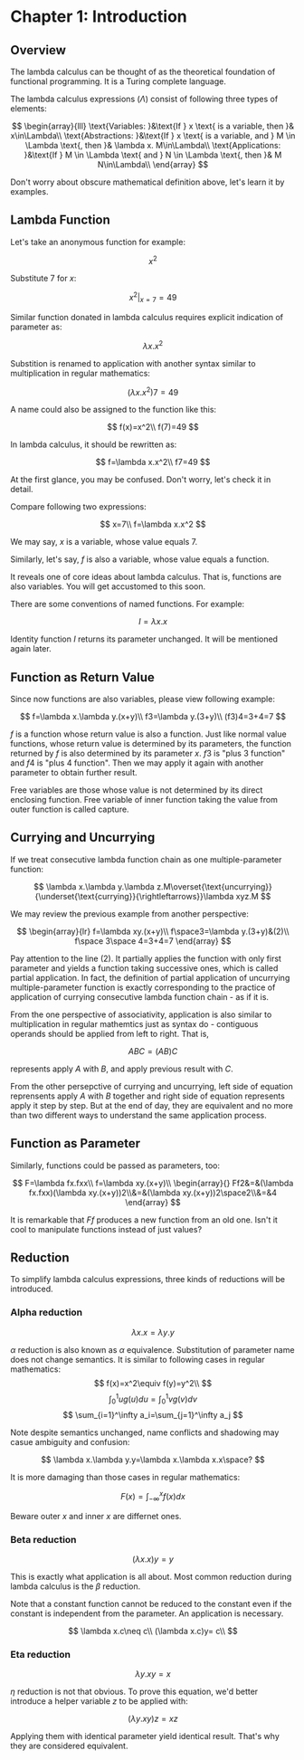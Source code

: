 # Chapter 1: Introduction


## Overview

The lambda calculus can be thought of as the theoretical foundation of functional programming. It is a Turing complete language.

The lambda calculus expressions ($\Lambda$) consist of following three types of elements:

$$
\begin{array}{lll}
\text{Variables: }&\text{If } x \text{ is a variable, then }& x\in\Lambda\\
\text{Abstractions: }&\text{If }  x \text{ is a variable, and } M \in \Lambda \text{, then }& \lambda x. M\in\Lambda\\
\text{Applications: }&\text{If } M \in \Lambda \text{ and } N \in \Lambda \text{, then }& M N\in\Lambda\\
\end{array}
$$

Don't worry about obscure mathematical definition above, let's learn it by examples.


## Lambda Function

Let's take an anonymous function for example:

$$
x^2
$$

Substitute $7$ for $x$:

$$
x^2|_{x=7}=49
$$

Similar function donated in lambda calculus requires explicit indication of parameter as:

$$
\lambda x.x^2
$$

Substition is renamed to application with another syntax similar to multiplication in regular mathematics:

$$
(\lambda x.x^2)7=49
$$

A name could also be assigned to the function like this:

$$
f(x)=x^2\\
f(7)=49
$$


In lambda calculus, it should be rewritten as:

$$
f=\lambda x.x^2\\
f7=49
$$

At the first glance, you may be confused. Don't worry, let's check it in detail.

Compare following two expressions:

$$
x=7\\
f=\lambda x.x^2
$$

We may say, $x$ is a variable, whose value equals $7$.

Similarly, let's say, $f$ is also a variable, whose value equals a function. 

It reveals one of core ideas about lambda calculus. That is, functions are also variables. You will get accustomed to this soon.

There are some conventions of named functions. For example:

$$
I=\lambda x.x
$$

Identity function $I$ returns its parameter unchanged. It will be mentioned again later.

## Function as Return Value

Since now functions are also variables, please view following example:

$$
f=\lambda x.\lambda y.(x+y)\\
f3=\lambda y.(3+y)\\
(f3)4=3+4=7
$$

$f$ is a function whose return value is also a function. Just like normal value functions, whose return value is determined by its parameters, the function returned by $f$ is also determined by its parameter $x$. $f3$ is "plus 3 function" and $f4$ is "plus 4 function". Then we may apply it again with another parameter to obtain further result.

Free variables are those whose value is not determined by its direct enclosing function. Free variable of inner function taking the value from outer function is called capture.

## Currying and Uncurrying


If we treat consecutive lambda function chain as one multiple-parameter function:

$$
\lambda x.\lambda y.\lambda z.M\overset{\text{uncurrying}}{\underset{\text{currying}}{\rightleftarrows}}\lambda xyz.M
$$

We may review the previous example from another perspective:

$$
\begin{array}{lr}
f=\lambda xy.(x+y)\\
f\space3=\lambda y.(3+y)&(2)\\
f\space 3\space 4=3+4=7
\end{array}
$$

Pay attention to the line $(2)$. It partially applies the function with only first parameter and yields a function taking successive ones, which is called partial application. 
In fact, the definition of partial application of uncurrying multiple-parameter function is exactly corresponding to the practice of application of currying consecutive lambda function chain - as if it is.

From the one perspective of associativity, application is also similar to multiplication in regular mathemtics just as syntax do - contiguous operands should be applied from left to right. That is,

$$
ABC=(AB)C
$$

represents apply $A$ with $B$, and apply previous result with $C$.

From the other persepctive of currying and uncurrying, left side of equation reprensents apply $A$ with $B$ together and right side of equation represents apply it step by step. But at the end of day, they are equivalent and no more than two different ways to understand the same application process.

## Function as Parameter

Similarly, functions could be passed as parameters, too:

$$
F=\lambda fx.fxx\\
f=\lambda xy.(x+y)\\
\begin{array}{}
Ff2&=&(\lambda fx.fxx)(\lambda xy.(x+y))2\\&=&(\lambda xy.(x+y))2\space2\\&=&4
\end{array}
$$

It is remarkable that $Ff$ produces a new function from an old one. Isn't it cool to manipulate functions instead of just values?

## Reduction

To simplify lambda calculus expressions, three kinds of reductions will be introduced.

### Alpha reduction

$$
\lambda x.x = \lambda y.y
$$

$\alpha$ reduction is also known as $\alpha$ equivalence. Substitution of parameter name does not change semantics. It is similar to following cases in regular mathematics:
$$
f(x)=x^2\equiv f(y)=y^2\\
$$
$$
\int_0^1ug(u)du=\int_0^1vg(v)dv
$$
$$
\sum_{i=1}^\infty a_i=\sum_{j=1}^\infty a_j
$$



Note despite semantics unchanged, name conflicts and shadowing may casue ambiguity and confusion:

$$
\lambda x.\lambda y.y=\lambda x.\lambda x.x\space?
$$

It is more damaging than those cases in regular mathematics:

$$
F(x)=\int_{-\infty}^xf(x)dx
$$

Beware outer $x$ and inner $x$ are differnet ones.

### Beta reduction


$$
(\lambda x.x)y = y
$$

This is exactly what application is all about. Most common reduction during lambda calculus is the $\beta$ reduction.

Note that a constant function cannot be reduced to the constant even if the constant is independent from the parameter. An application is necessary.

$$
\lambda x.c\neq c\\
(\lambda x.c)y= c\\
$$


### Eta reduction


$$
\lambda  y.xy=x
$$

$\eta$ reduction is not that obvious. To prove this equation, we'd better introduce a helper variable $z$ to be applied with:

$$
(\lambda  y.xy)z=xz
$$

Applying them with identical parameter yield identical result. That's why they are considered equivalent.